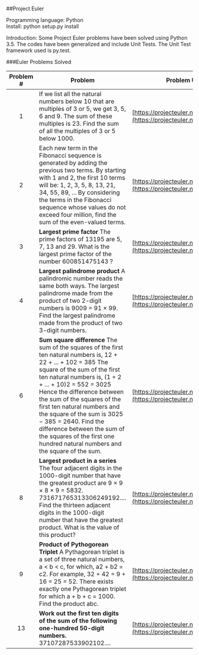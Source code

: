 ##Project Euler 


Programming language: Python  
Install: python setup.py install

Introduction: Some Project Euler problems have been solved using Python 3.5. The codes have been generalized and include Unit Tests. The Unit Test framework used is py.test.  

###Euler Problems Solved

| Problem # | Problem                               | Problem URL | Solution File  
|:---------:|---------------------------------------|-------------|--------------  
| 1         | If we list all the natural numbers below 10 that are multiples of 3 or 5, we get 3, 5, 6 and 9. The sum of these multiples is 23. Find the sum of all the multiples of 3 or 5 below 1000.| [https://projecteuler.net/problem=1](https://projecteuler.net/problem=1) | [Euler_1.py](Euler/Euler_1.py)
| 2         | Each new term in the Fibonacci sequence is generated by adding the previous two terms. By starting with 1 and 2, the first 10 terms will be: 1, 2, 3, 5, 8, 13, 21, 34, 55, 89, ... By considering the terms in the Fibonacci sequence whose values do not exceed four million, find the sum of the even-valued terms.| [https://projecteuler.net/problem=2](https://projecteuler.net/problem=2) | [Euler_2.py](Euler/Euler_2.py)
| 3         | **Largest prime factor** The prime factors of 13195 are 5, 7, 13 and 29. What is the largest prime factor of the number 600851475143 ? | [https://projecteuler.net/problem=3](https://projecteuler.net/problem=3) | [Euler_3.py](Euler/Euler_3.py)
| 4         | **Largest palindrome product** A palindromic number reads the same both ways. The largest palindrome made from the product of two 2-digit numbers is 9009 = 91 × 99. Find the largest palindrome made from the product of two 3-digit numbers. | [https://projecteuler.net/problem=4](https://projecteuler.net/problem=4) | [Euler_4.py](Euler/Euler_4.py)  
| 6         | **Sum square difference** The sum of the squares of the first ten natural numbers is, 12 + 22 + ... + 102 = 385 The square of the sum of the first ten natural numbers is, (1 + 2 + ... + 10)2 = 552 = 3025 Hence the difference between the sum of the squares of the first ten natural numbers and the square of the sum is 3025 − 385 = 2640. Find the difference between the sum of the squares of the first one hundred natural numbers and the square of the sum. | [https://projecteuler.net/problem=6](https://projecteuler.net/problem=6) | [Euler_6.py](Euler/Euler_6.py)
| 8         | **Largest product in a series** The four adjacent digits in the 1000-digit number that have the greatest product are 9 × 9 × 8 × 9 = 5832. 731671765313306249192.... Find the thirteen adjacent digits in the 1000-digit number that have the greatest product. What is the value of this product? | [https://projecteuler.net/problem=8](https://projecteuler.net/problem=8) | [Euler_8.py](Euler/Euler_8.py)
| 9         | **Product of Pythogorean Triplet** A Pythagorean triplet is a set of three natural numbers, a < b < c, for which, a2 + b2 = c2. For example, 32 + 42 = 9 + 16 = 25 = 52. There exists exactly one Pythagorean triplet for which a + b + c = 1000. Find the product abc. | [https://projecteuler.net/problem=9](https://projecteuler.net/problem=9) | [Euler_9.py](Euler/Euler_9.py)
| 13         | **Work out the first ten digits of the sum of the following one-hundred 50-digit numbers.** 37107287533902102.... | [https://projecteuler.net/problem=13](https://projecteuler.net/problem=13) | [Euler_13.py](Euler/Euler_13.py)                                        


 
              
  



